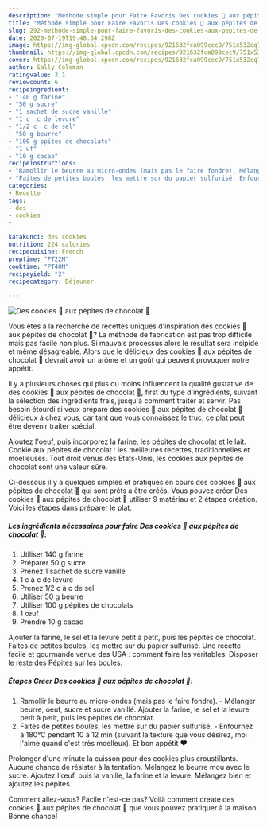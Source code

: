 ```yaml
---
description: "Méthode simple pour Faire Favoris Des cookies 🍪 aux pépites de chocolat 🍫"
title: "Méthode simple pour Faire Favoris Des cookies 🍪 aux pépites de chocolat 🍫"
slug: 292-methode-simple-pour-faire-favoris-des-cookies-aux-pepites-de-chocolat
date: 2020-07-19T19:48:34.298Z
image: https://img-global.cpcdn.com/recipes/921632fca099cec9/751x532cq70/des-cookies-🍪-aux-pepites-de-chocolat-🍫-photo-principale-de-la-recette.jpg
thumbnail: https://img-global.cpcdn.com/recipes/921632fca099cec9/751x532cq70/des-cookies-🍪-aux-pepites-de-chocolat-🍫-photo-principale-de-la-recette.jpg
cover: https://img-global.cpcdn.com/recipes/921632fca099cec9/751x532cq70/des-cookies-🍪-aux-pepites-de-chocolat-🍫-photo-principale-de-la-recette.jpg
author: Sally Coleman
ratingvalue: 3.1
reviewcount: 6
recipeingredient:
- "140 g farine"
- "50 g sucre"
- "1 sachet de sucre vanille"
- "1 c  c de levure"
- "1/2 c  c de sel"
- "50 g beurre"
- "100 g ppites de chocolats"
- "1 uf"
- "10 g cacao"
recipeinstructions:
- "Ramollir le beurre au micro-ondes (mais pas le faire fondre). Mélanger beurre, oeuf, sucre et sucre vanillé. Ajouter la farine, le sel et la levure petit à petit, puis les pépites de chocolat."
- "Faites de petites boules, les mettre sur du papier sulfurisé. Enfournez à 180°C pendant 10 à 12 min (suivant la texture que vous désirez, moi j&#39;aime quand c&#39;est très moelleux). Et bon appétit ❤️"
categories:
- Recette
tags:
- des
- cookies
- 

katakunci: des cookies  
nutrition: 224 calories
recipecuisine: French
preptime: "PT22M"
cooktime: "PT40M"
recipeyield: "2"
recipecategory: Déjeuner

---
```



![Des cookies 🍪 aux pépites de chocolat 🍫](https://img-global.cpcdn.com/recipes/921632fca099cec9/751x532cq70/des-cookies-🍪-aux-pepites-de-chocolat-🍫-photo-principale-de-la-recette.jpg)

Vous êtes à la recherche de recettes uniques d'inspiration des cookies 🍪 aux pépites de chocolat 🍫? La méthode de fabrication est pas trop difficile mais pas facile non plus. Si mauvais processus alors le résultat sera insipide et même désagréable. Alors que le délicieux des cookies 🍪 aux pépites de chocolat 🍫 devrait avoir un arôme et un goût qui peuvent provoquer notre appétit.

Il y a plusieurs choses qui plus ou moins influencent la qualité gustative de des cookies 🍪 aux pépites de chocolat 🍫, first du type d'ingrédients, suivant la sélection des ingrédients frais, jusqu'à comment traiter et servir. Pas besoin étourdi si veux prépare des cookies 🍪 aux pépites de chocolat 🍫 délicieux à chez vous, car tant que vous connaissez le truc, ce plat peut être devenir traiter spécial.

Ajoutez l&#39;oeuf, puis incorporez la farine, les pépites de chocolat et le lait. Cookie aux pépites de chocolat : les meilleures recettes, traditionnelles et moelleuses. Tout droit venus des Etats-Unis, les cookies aux pépites de chocolat sont une valeur sûre.


Ci-dessous il y a quelques simples et pratiques en cours des cookies 🍪 aux pépites de chocolat 🍫 qui sont prêts à être créés. Vous pouvez créer Des cookies 🍪 aux pépites de chocolat 🍫 utiliser 9 matériau et 2 étapes création. Voici les étapes dans préparer le plat.

<!--inarticleads1-->

##### Les ingrédients nécessaires pour faire Des cookies 🍪 aux pépites de chocolat 🍫:

1. Utiliser 140 g farine
1. Préparer 50 g sucre
1. Prenez 1 sachet de sucre vanille
1.  1 c à c de levure
1. Prenez 1/2 c à c de sel
1. Utiliser 50 g beurre
1. Utiliser 100 g pépites de chocolats
1.  1 œuf
1. Prendre 10 g cacao


Ajouter la farine, le sel et la levure petit à petit, puis les pépites de chocolat. Faites de petites boules, les mettre sur du papier sulfurisé. Une recette facile et gourmande venue des USA : comment faire les véritables. Disposer le reste des Pépites sur les boules. 

<!--inarticleads2-->

##### Étapes Créer Des cookies 🍪 aux pépites de chocolat 🍫:

1. Ramollir le beurre au micro-ondes (mais pas le faire fondre). - Mélanger beurre, oeuf, sucre et sucre vanillé. Ajouter la farine, le sel et la levure petit à petit, puis les pépites de chocolat.
1. Faites de petites boules, les mettre sur du papier sulfurisé. - Enfournez à 180°C pendant 10 à 12 min (suivant la texture que vous désirez, moi j&#39;aime quand c&#39;est très moelleux). Et bon appétit ❤️


Prolonger d&#39;une minute la cuisson pour des cookies plus croustillants. Aucune chance de résister à la tentation. Mélangez le beurre mou avec le sucre. Ajoutez l&#39;œuf, puis la vanille, la farine et la levure. Mélangez bien et ajoutez les pépites. 


Comment allez-vous? Facile n'est-ce pas? Voilà comment create des cookies 🍪 aux pépites de chocolat 🍫 que vous pouvez pratiquer à la maison. Bonne chance!
